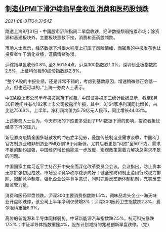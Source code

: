 <!--1630389662000-->
[制造业PMI下滑沪综指早盘收低 消费和医药股领跌](https://cn.reuters.com/article/china-stock-0831-tues-idCNKBS2FW09F)
------

<div><i>2021-08-31T04:31:54Z</i></div><p>路透上海8月31日 - 中国股市沪综指周二早盘收跌，经济数据颓弱拖累市场；除资源和基建板块外，主要板块悉数下挫，消费和医药股领跌。</p><p>市场人士表示，经济数据下滑很大程度上打压了风险情绪，而密集的中报发布也让投资者忙于消化业绩，谨慎情绪弥漫。</p><p>沪综指早盘收低0.8%, 至3,501.54点，沪深300指数跌1.3%。深圳创业板指数跌2.5%，上证科创板50成份指数跌2.8%。</p><p>“整个A股的中报业绩，还是非常不错的，考虑到基数原因，增速稍微修正会低一点，但也还可以的，”上海一券商人士表示。</p><p>中国A股上市公司半年报披露落下帷幕。中国证券报周二统计数据显示，截至8月30日晚间共有4,182家上市公司披露半年报，其中，3,164家净利润同比增长，占比达75.66%。上半年，净利润均值为5.79亿元人民币，同比增长44.03%。</p><p>上述券商人士认为，今天市场的下跌更多受到了PMI数据下滑的影响，投资者担忧经济下行的压力。</p><p>新冠肺炎疫情全国多城散发的冲击立竿见影，叠加传统制造业需求淡季，中国8月官方制造业和非制造业PMI双创18个月新低，尤其后者更是“闪跌”至50下方。需求不足的制约加强，中国经济增长动能进一步放缓，宏观政策需着力解决总需求不足的问题。</p><p>中国国家主席习近平主持召开中央全面深化改革委员会会议。会议指出，防止资本无序扩张初见成效，市场公平竞争秩序稳步向好；健全预防和制止滥用行政权力排除、限制竞争制度，强化企业公平竞争意识，同时完善反垄断体制机制，充实反垄断监管力量。</p><p>消费和医药早盘领跌。沪深300主要消费指数跌1.5%，调味品龙头企业--海天味业开盘即跌停，该公司上半年净利仅微增3%；沪深300医药卫生指数跌2.3%，爱尔眼科重挫8.3%。</p><p>高位的新能源和半导体同样弱势。中证新能源汽车指数跌2.5%，杭可科技暴跌17.2%；中证半导体指数重挫4%，股东计划减持的兆易创新早盘跌停。（完） </p>
